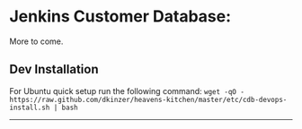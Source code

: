 Jenkins Customer Database:
==========================

More to come.

## Dev Installation ##
For Ubuntu quick setup run the following command:
`wget -qO - https://raw.github.com/dkinzer/heavens-kitchen/master/etc/cdb-devops-install.sh | bash`
____

